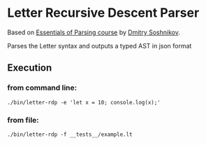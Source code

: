 # Letter Recursive Descent Parser
Based on [Essentials of Parsing course](https://www.dmitrysoshnikov.education/p/parser-from-scratch) by [Dmitry Soshnikov](https://www.dmitrysoshnikov.education/).

Parses the Letter syntax and outputs a typed AST in json format

## Execution
### from command line:
```
./bin/letter-rdp -e 'let x = 10; console.log(x);'
```
### from file:
```
./bin/letter-rdp -f __tests__/example.lt
```
